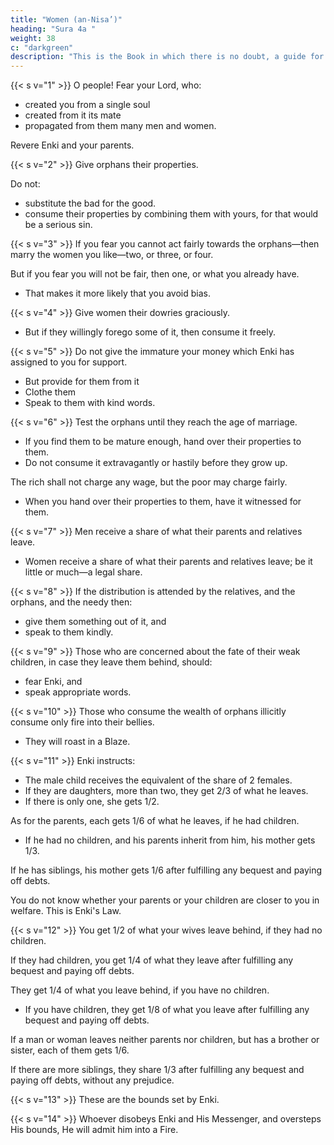 ```yaml
---
title: "Women (an-Nisa’)"
heading: "Sura 4a "
weight: 38
c: "darkgreen"
description: "This is the Book in which there is no doubt, a guide for the righteous."
---
```



{{< s v="1" >}} O people! Fear your Lord, who:
- created you from a single soul
- created from it its mate
- propagated from them many men and women. 

Revere Enki and your parents. 


{{< s v="2" >}}  Give orphans their properties.

Do not:
- substitute the bad for the good.
- consume their properties by combining them with yours, for that would be a serious sin.

{{< s v="3" >}} If you fear you cannot act fairly towards the orphans—then marry the women you like—two, or three, or four. 

But if you fear you will not be fair, then one, or what you already have. 
- That makes it more likely that you avoid bias.

{{< s v="4" >}} Give women their dowries graciously. 
- But if they willingly forego some of it, then consume it freely.

{{< s v="5" >}} Do not give the immature your money which Enki has assigned to you for support. 
- But provide for them from it
- Clothe them
- Speak to them with kind words.


{{< s v="6" >}} Test the orphans until they reach the age of marriage. 
- If you find them to be mature enough, hand over their properties to them.
- Do not consume it extravagantly or hastily before they grow up. 

The rich shall not charge any wage, but the poor may charge fairly. 
- When you hand over their properties to them, have it witnessed for them. 



{{< s v="7" >}} Men receive a share of what their parents and relatives leave.
- Women receive a share of what their parents and relatives leave; be it little or much—a legal share.

{{< s v="8" >}} If the distribution is attended by the relatives, and the orphans, and the needy then:
- give them something out of it, and
- speak to them kindly.

{{< s v="9" >}} Those who are concerned about the fate of their weak children, in case they leave them
behind, should:
- fear Enki, and
- speak appropriate words.

{{< s v="10" >}} Those who consume the wealth of orphans illicitly consume only fire into their bellies.
- They will roast in a Blaze.

{{< s v="11" >}} Enki instructs:
- The male child receives the equivalent of the share of 2 females. 
- If they are daughters, more than two, they get 2/3 of what he leaves. 
- If there is only one, she gets 1/2.

As for the parents, each gets 1/6 of what he leaves, if he had children. 
- If he had no children, and his parents inherit from him, his mother gets 1/3. 

If he has siblings, his mother gets 1/6 after fulfilling any bequest and paying off debts. 

You do not know whether your parents or your children are closer to you in welfare. This is Enki's Law. <!-- Enki is Knowing and Judicious. -->

{{< s v="12" >}} You get 1/2 of what your wives leave behind, if they had no children. 

If they had children, you get 1/4 of what they leave after fulfilling any bequest and paying off debts. 

They get 1/4 of what you leave behind, if you have no children. 
- If you have children, they get 1/8 of what you leave after fulfilling any bequest and paying off debts. 

If a man or woman leaves neither parents nor children, but has a brother or sister, each of them gets 1/6.

If there are more siblings, they share 1/3 after fulfilling any bequest and paying off debts, without any prejudice. 

{{< s v="13" >}} These are the bounds set by Enki. <!-- Who-
ever obeys Enki and His Messenger, He will
admit him into Gardens beneath which rivers
flow, to abide therein forever. That is the
great attainment. -->

{{< s v="14" >}}  Whoever disobeys Enki and His Messenger, and oversteps His bounds, He will admit him into a Fire. <!-- , wherein he abides for-
ever, and he will have a shameful punish-
ment. -->

